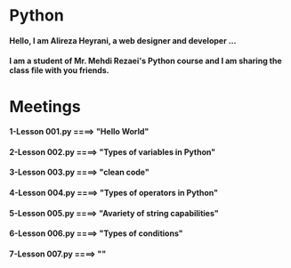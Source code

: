 # Python
#### Hello, I am Alireza Heyrani, a web designer and developer ...
#### I am a student of Mr. Mehdi Rezaei's Python course and I am sharing the class file with you friends.

# Meetings
#### 1-Lesson 001.py    ====>    "Hello World"
#### 2-Lesson 002.py    ====>    "Types of variables in Python"
#### 3-Lesson 003.py    ====>    "clean code"
#### 4-Lesson 004.py    ====>    "Types of operators in Python"
#### 5-Lesson 005.py    ====>    "Avariety of string capabilities"
#### 6-Lesson 006.py    ====>    "Types of conditions"
#### 7-Lesson 007.py    ====>    ""
